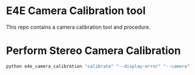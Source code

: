 # E4E Camera Calibration tool
This repo contains a camera calibration tool and procedure.

# Perform Stereo Camera Calibration
```bash
python e4e_camera_calibration "calibrate" "--display-error" "--camera" "qoocam-ego" "--calibration-directory" "./data/qoocam/calibration" "--output" "./calibration-output.dat"
```